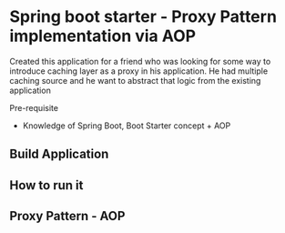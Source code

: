 # Spring boot starter - Proxy Pattern implementation via AOP

Created this application for a friend who was looking for some way to introduce caching layer as a proxy in his application. He had multiple caching source and he want to abstract that logic from the existing application

Pre-requisite
* Knowledge of Spring Boot, Boot Starter concept + AOP

## Build Application


## How to run it


## Proxy Pattern - AOP 



